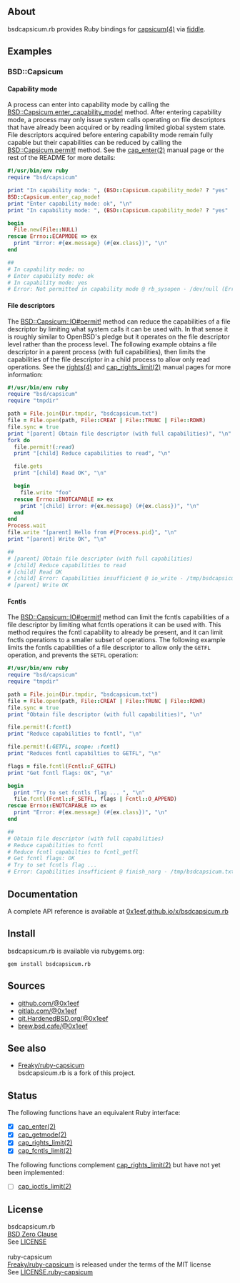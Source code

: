 ## About

bsdcapsicum.rb provides Ruby bindings for
[capsicum(4)](https://man.freebsd.org/cgi/man.cgi?query=capsicum&apropos=0&sektion=4&format=html)
via
[fiddle](https://github.com/ruby/fiddle#readme).

## Examples

### BSD::Capsicum

#### Capability mode

A process can enter into capability mode by calling
the
[BSD::Capsicum.enter_capability_mode!](http://0x1eef.github.io/x/bsdcapsicum.rb/BSD/Capsicum.html#enter!-instance_method)
method. After entering capability mode, a process may only
issue system calls operating on file descriptors that have already
been acquired or by reading limited global system state.
File descriptors acquired before entering capability mode remain
fully capable but their capabilities can be reduced by calling
the
[BSD::Capsicum.permit!](http://0x1eef.github.io/x/bsdcapsicum.rb/BSD/Capsicum.html#permit!-instance_method)
method. See the
[cap_enter(2)](https://man.freebsd.org/cgi/man.cgi?query=cap_enter&apropos=0&sektion=2&format=html)
manual page or the rest of the README for more details:

```ruby
#!/usr/bin/env ruby
require "bsd/capsicum"

print "In capability mode: ", (BSD::Capsicum.capability_mode? ? "yes" : "no"), "\n"
BSD::Capsicum.enter_cap_mode!
print "Enter capability mode: ok", "\n"
print "In capability mode: ", (BSD::Capsicum.capability_mode? ? "yes" : "no"), "\n"

begin
  File.new(File::NULL)
rescue Errno::ECAPMODE => ex
  print "Error: #{ex.message} (#{ex.class})", "\n"
end

##
# In capability mode: no
# Enter capability mode: ok
# In capability mode: yes
# Error: Not permitted in capability mode @ rb_sysopen - /dev/null (Errno::ECAPMODE)
```

#### File descriptors

The
[BSD::Capsicum::IO#permit!](http://0x1eef.github.io/x/bsdcapsicum.rb/BSD/Capsicum/IO.html#permit!-instance_method)
method can reduce the capabilities of a file descriptor by limiting what
system calls it can be used with. In that sense it is roughly similar to OpenBSD's
pledge but it operates on the file descriptor level rather than the process
level.
The following example obtains a file descriptor in a parent process (with
full capabilities), then limits the capabilities of the file descriptor
in a child process to allow only read operations. See the
[rights(4)](https://man.freebsd.org/cgi/man.cgi?query=rights&apropos=0&sektion=4&format=html)
and
[cap_rights_limit(2)](https://man.freebsd.org/cgi/man.cgi?query=cap_rights_limit&sektion=2&format=htmlman)
manual pages for more information:

``` ruby
#!/usr/bin/env ruby
require "bsd/capsicum"
require "tmpdir"

path = File.join(Dir.tmpdir, "bsdcapsicum.txt")
file = File.open(path, File::CREAT | File::TRUNC | File::RDWR)
file.sync = true
print "[parent] Obtain file descriptor (with full capabilities)", "\n"
fork do
  file.permit!(:read)
  print "[child] Reduce capabilities to read", "\n"

  file.gets
  print "[child] Read OK", "\n"

  begin
    file.write "foo"
  rescue Errno::ENOTCAPABLE => ex
    print "[child] Error: #{ex.message} (#{ex.class})", "\n"
  end
end
Process.wait
file.write "[parent] Hello from #{Process.pid}", "\n"
print "[parent] Write OK", "\n"

##
# [parent] Obtain file descriptor (with full capabilities)
# [child] Reduce capabilities to read
# [child] Read OK
# [child] Error: Capabilities insufficient @ io_write - /tmp/bsdcapsicum.txt (Errno::ENOTCAPABLE)
# [parent] Write OK
```

#### Fcntls

The
[BSD::Capsicum::IO#permit!](http://0x1eef.github.io/x/bsdcapsicum.rb/BSD/Capsicum/IO.html#permit!-instance_method)
method can limit the fcntls capabilities of a file descriptor by limiting what
fcntls operations it can be used with. This method requires the fcntl capability to already
be present, and it can limit fnctls operations to a smaller subset of operations.
The following example limits the fcntls capabilities of a file descriptor to allow
only the `GETFL` operation, and prevents the `SETFL` operation:

```ruby
#!/usr/bin/env ruby
require "bsd/capsicum"
require "tmpdir"

path = File.join(Dir.tmpdir, "bsdcapsicum.txt")
file = File.open(path, File::CREAT | File::TRUNC | File::RDWR)
file.sync = true
print "Obtain file descriptor (with full capabilities)", "\n"

file.permit!(:fcntl)
print "Reduce capabilities to fcntl", "\n"

file.permit!(:GETFL, scope: :fcntl)
print "Reduces fcntl capabilties to GETFL", "\n"

flags = file.fcntl(Fcntl::F_GETFL)
print "Get fcntl flags: OK", "\n"

begin
  print "Try to set fcntls flag ... ", "\n"
  file.fcntl(Fcntl::F_SETFL, flags | Fcntl::O_APPEND)
rescue Errno::ENOTCAPABLE => ex
  print "Error: #{ex.message} (#{ex.class})", "\n"
end

##
# Obtain file descriptor (with full capabilities)
# Reduce capabilities to fcntl
# Reduce fcntl capabilties to fcntl_getfl
# Get fcntl flags: OK
# Try to set fcntls flag ...
# Error: Capabilities insufficient @ finish_narg - /tmp/bsdcapsicum.txt (Errno::ENOTCAPABLE)
```

## Documentation

A complete API reference is available at [0x1eef.github.io/x/bsdcapsicum.rb](https://0x1eef.github.io/x/bsdcapsicum.rb)

## Install

bsdcapsicum.rb is available via rubygems.org:

    gem install bsdcapsicum.rb

## Sources

* [github.com/@0x1eef](https://github.com/0x1eef/bsdcapsicum.rb#readme)
* [gitlab.com/@0x1eef](https://gitlab.com/0x1eef/bsdcapsicum.rb#about)
* [git.HardenedBSD.org/@0x1eef](https://git.hardenedbsd.org/0x1eef/bsdcapsicum.rb#about)
* [brew.bsd.cafe/@0x1eef](https://brew.bsd.cafe/0x1eef/bsdcapsicum.rb)

## See also

* [Freaky/ruby-capsicum](https://github.com/Freaky/ruby-capsicum) <br>
  bsdcapsicum.rb is a fork of this project.

## Status

The following functions have an equivalent Ruby interface:

* [x] [cap_enter(2)](https://man.freebsd.org/cgi/man.cgi?query=cap_enter&apropos=0&sektion=2&format=html)
* [x] [cap_getmode(2)](https://man.freebsd.org/cgi/man.cgi?query=cap_getmode&apropos=0&sektion=2&format=html)
* [x] [cap_rights_limit(2)](https://man.freebsd.org/cgi/man.cgi?query=cap_rights_limit&sektion=2&format=html)
* [x] [cap_fcntls_limit(2)](https://man.freebsd.org/cgi/man.cgi?query=cap_fcntls_limit&sektion=2&format=html)

The following functions complement
[cap_rights_limit(2)](https://man.freebsd.org/cgi/man.cgi?query=cap_rights_limit&sektion=2&format=html)
but have not yet been implemented:

* [ ] [cap_ioctls_limit(2)](https://man.freebsd.org/cgi/man.cgi?query=cap_ioctls_limit&sektion=2&format=html)

## License

bsdcapsicum.rb
<br>
[BSD Zero Clause](https://choosealicense.com/licenses/0bsd/)
<br>
See [LICENSE](./LICENSE)
<br><br>
ruby-capsicum
<br>
[Freaky/ruby-capsicum](https://github.com/Freaky/ruby-capsicum) is released
under the terms of the MIT license
<br>
See [LICENSE.ruby-capsicum](/.LICENSE-ruby-capsicum)
